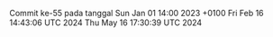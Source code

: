 Commit ke-55 pada tanggal Sun Jan 01 14:00 2023 +0100
Fri Feb 16 14:43:06 UTC 2024
Thu May 16 17:30:39 UTC 2024
